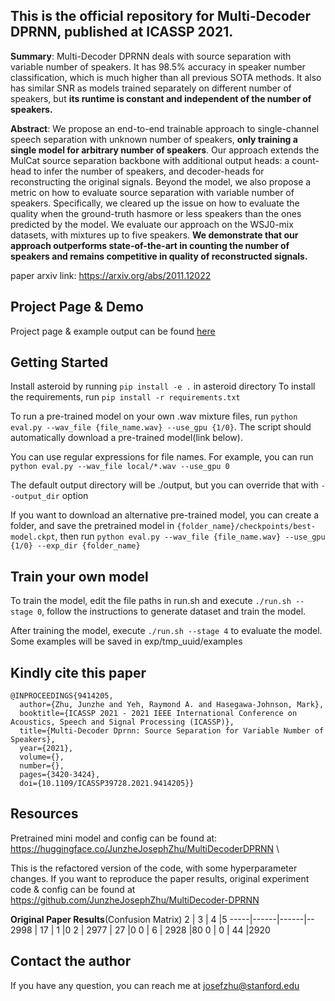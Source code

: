 ## This is the official repository for Multi-Decoder DPRNN, published at ICASSP 2021. 
**Summary**: Multi-Decoder DPRNN deals with source separation with variable number of speakers. It has 98.5% accuracy in speaker number classification, which is much higher than all previous SOTA methods. It also has similar SNR as models trained separately on different number of speakers, but **its runtime is constant and independent of the number of speakers.**

**Abstract**: We propose an end-to-end trainable approach to single-channel speech separation with unknown number of speakers, **only training a single model for arbitrary number of speakers**. Our approach extends the MulCat source separation backbone with additional output heads: a count-head to infer the number of speakers, and decoder-heads for reconstructing the original signals. Beyond the model, we also propose a metric on how to evaluate source separation with variable number of speakers. Specifically, we cleared up the issue on how to evaluate the quality when the ground-truth hasmore or less speakers than the ones predicted by the model. We evaluate our approach on the WSJ0-mix datasets, with mixtures up to five speakers. **We demonstrate that our approach outperforms state-of-the-art in counting the number of speakers and remains competitive in quality of reconstructed signals.**

paper arxiv link: https://arxiv.org/abs/2011.12022

## Project Page & Demo
Project page & example output can be found [here](https://junzhejosephzhu.github.io/Multi-Decoder-DPRNN/)

## Getting Started
Install asteroid by running ```pip install -e .``` in asteroid directory
To install the requirements, run ```pip install -r requirements.txt```

To run a pre-trained model on your own .wav mixture files, run ```python eval.py --wav_file {file_name.wav} --use_gpu {1/0}```. The script should automatically download a pre-trained model(link below).

You can use regular expressions for file names. For example, you can run ```python eval.py --wav_file local/*.wav --use_gpu 0 ```

The default output directory will be ./output, but you can override that with ```--output_dir``` option

If you want to download an alternative pre-trained model, you can create a folder, and save the pretrained model in ```{folder_name}/checkpoints/best-model.ckpt```, then run ```python eval.py --wav_file {file_name.wav} --use_gpu {1/0} --exp_dir {folder_name}```

## Train your own model
To train the model, edit the file paths in run.sh and execute ```./run.sh --stage 0```, follow the instructions to generate dataset and train the model.

After training the model, execute ```./run.sh --stage 4``` to evaluate the model. Some examples will be saved in exp/tmp_uuid/examples

## Kindly cite this paper
```
@INPROCEEDINGS{9414205,
  author={Zhu, Junzhe and Yeh, Raymond A. and Hasegawa-Johnson, Mark},
  booktitle={ICASSP 2021 - 2021 IEEE International Conference on Acoustics, Speech and Signal Processing (ICASSP)}, 
  title={Multi-Decoder Dprnn: Source Separation for Variable Number of Speakers}, 
  year={2021},
  volume={},
  number={},
  pages={3420-3424},
  doi={10.1109/ICASSP39728.2021.9414205}}
```

## Resources
Pretrained mini model and config can be found at: https://huggingface.co/JunzheJosephZhu/MultiDecoderDPRNN \

This is the refactored version of the code, with some hyperparameter changes. If you want to reproduce the paper results, original experiment code & config can be found at https://github.com/JunzheJosephZhu/MultiDecoder-DPRNN

**Original Paper Results**(Confusion Matrix)
2    | 3    | 4    |5
-----|------|------|--
2998 | 17   | 1    |0
2    | 2977 | 27   |0
0    | 6    | 2928 |80
0    | 0    | 44   |2920

## Contact the author
If you have any question, you can reach me at josefzhu@stanford.edu
